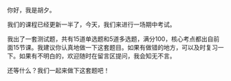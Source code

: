 <p>你好，我是胡夕。</p><p>我们的课程已经更新一半了，今天，我们来进行一场期中考试。</p><p>我出了一套测试题，共有15道单选题和5道多选题，满分100，核心考点都出自前面15节课。我建议你认真地做一下这套题目。如果有做错的地方，可以及时复习一下。如果有不明白的，欢迎随时在留言区提问，我会知无不言。</p><p>还等什么？我们一起来做下这套题吧！</p><p><a href="http://time.geekbang.org/quiz/intro?act_id=165&exam_id=378"><img src="https://static001.geekbang.org/resource/image/28/a4/28d1be62669b4f3cc01c36466bf811a4.png?wh=1142*201" alt=""></a></p><!-- [[[read_end]]] -->
